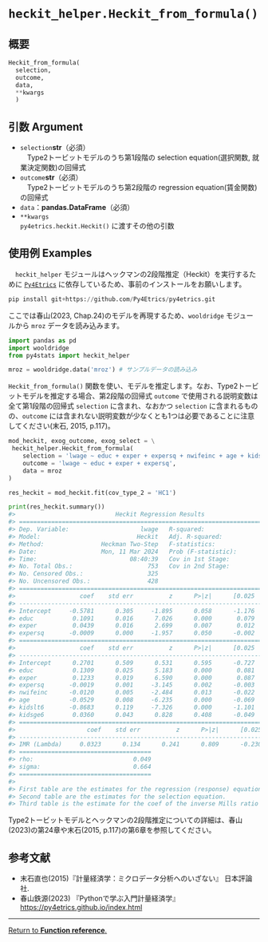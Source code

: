 # `heckit_helper.Heckit_from_formula()`

## 概要

``` python
Heckit_from_formula(
  selection, 
  outcome, 
  data, 
  **kwargs
  )
```

## 引数 Argument

- `selection`**str**（必須）</br>
　Type2トービットモデルのうち第1段階の selection equation(選択関数, 就業決定関数)の回帰式
- `outcome`**str**（必須）</br>
　Type2トービットモデルのうち第2段階の regression equation(賃金関数)の回帰式
- `data`：**pandas.DataFrame**（必須）</br>
- `**kwargs` </br>
  `py4etrics.heckit.Heckit()` に渡すその他の引数

## 使用例 Examples

　`heckit_helper` モジュールはヘックマンの2段階推定（Heckit）を実行するために [`Py4Etrics`](https://github.com/Py4Etrics/py4etrics) に依存しているため、事前のインストールをお願いします。

```python
pip install git+https://github.com/Py4Etrics/py4etrics.git
```

ここでは春山(2023, Chap.24)のモデルを再現するため、`wooldridge` モジュールから `mroz` データを読み込みます。

```python
import pandas as pd
import wooldridge
from py4stats import heckit_helper

mroz = wooldridge.data('mroz') # サンプルデータの読み込み
```

`Heckit_from_formula()` 関数を使い、モデルを推定します。なお、Type2トービットモデルを推定する場合、第2段階の回帰式 `outcome` で使用される説明変数は全て第1段階の回帰式 `selection` に含まれ、なおかつ `selection` に含まれるものの、`outcome` には含まれない説明変数が少なくとも1つは必要であることに注意してください(末石, 2015, p.117)。

```python
mod_heckit, exog_outcome, exog_select = \
 heckit_helper.Heckit_from_formula(
    selection = 'lwage ~ educ + exper + expersq + nwifeinc + age + kidslt6 + kidsge6',
    outcome = 'lwage ~ educ + exper + expersq',
    data = mroz
)

res_heckit = mod_heckit.fit(cov_type_2 = 'HC1')

print(res_heckit.summary())
#>                            Heckit Regression Results                            
#> ================================================================================
#> Dep. Variable:                    lwage   R-squared:                       0.156
#> Model:                           Heckit   Adj. R-squared:                  0.150
#> Method:                Heckman Two-Step   F-statistics:                   26.148
#> Date:                  Mon, 11 Mar 2024   Prob (F-statistic):              0.000
#> Time:                          08:40:39   Cov in 1st Stage:            nonrobust
#> No. Total Obs.:                     753   Cov in 2nd Stage:                  HC1
#> No. Censored Obs.:                  325                                         
#> No. Uncensored Obs.:                428                                         
#> ==============================================================================
#>                  coef    std err          z      P>|z|      [0.025      0.975]
#> ------------------------------------------------------------------------------
#> Intercept     -0.5781      0.305     -1.895      0.058      -1.176       0.020
#> educ           0.1091      0.016      7.026      0.000       0.079       0.139
#> exper          0.0439      0.016      2.699      0.007       0.012       0.076
#> expersq       -0.0009      0.000     -1.957      0.050      -0.002    1.15e-06
#> ==============================================================================
#>                  coef    std err          z      P>|z|      [0.025      0.975]
#> ------------------------------------------------------------------------------
#> Intercept      0.2701      0.509      0.531      0.595      -0.727       1.267
#> educ           0.1309      0.025      5.183      0.000       0.081       0.180
#> exper          0.1233      0.019      6.590      0.000       0.087       0.160
#> expersq       -0.0019      0.001     -3.145      0.002      -0.003      -0.001
#> nwifeinc      -0.0120      0.005     -2.484      0.013      -0.022      -0.003
#> age           -0.0529      0.008     -6.235      0.000      -0.069      -0.036
#> kidslt6       -0.8683      0.119     -7.326      0.000      -1.101      -0.636
#> kidsge6        0.0360      0.043      0.828      0.408      -0.049       0.121
#> ================================================================================
#>                    coef    std err          z      P>|z|      [0.025      0.975]
#> --------------------------------------------------------------------------------
#> IMR (Lambda)     0.0323      0.134      0.241      0.809      -0.230       0.294
#> =====================================
#> rho:                            0.049
#> sigma:                          0.664
#> =====================================
#> 
#> First table are the estimates for the regression (response) equation.
#> Second table are the estimates for the selection equation.
#> Third table is the estimate for the coef of the inverse Mills ratio (Heckman's Lambda).
```

Type2トービットモデルとヘックマンの2段階推定についての詳細は、春山(2023)の第24章や末石(2015, p.117)の第6章を参照してください。

## 参考文献
- 末石直也(2015)『計量経済学：ミクロデータ分析へのいざない』 日本評論社.
- 春山鉄源(2023) 『Pythonで学ぶ入門計量経済学』 https://py4etrics.github.io/index.html

***
[Return to **Function reference**.](https://github.com/Hirototensho/Py4Stats/blob/main/man/reference.md)
